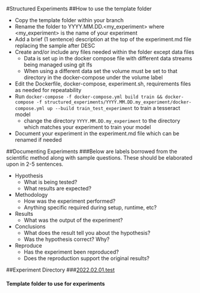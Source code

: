 #Structured Experiments
##How to use the template folder
- Copy the template folder within your branch
- Rename the folder to YYYY.MM.DD.<my_experiment> where <my_experiment> is the name of your experiment
- Add a brief (1 sentence) description at the top of the experiment.md file replacing the sample after DESC
- Create and/or include any files needed within the folder except data files
  - Data is set up in the docker compose file with different data streams being managed using git lfs
  - When using a different data set the volume must be set to that directory in the docker-compose under the volume label
- Edit the Dockerfile, docker-compose, experiment.sh, requirements files as needed for repeatability
- Run `docker-compose -f docker-compose.yml build train && docker-compose -f structured_experiments/YYYY.MM.DD.my_experiment/docker-compose.yml up --build train_test_experiment` to train a tesseract model
  - change the directory `YYYY.MM.DD.my_experiment` to the directory which matches your experiment to train your model
- Document your experiment in the experiment.md file which can be renamed if needed

##Documenting Experiments
###Below are labels borrowed from the scientific method along with sample questions. These should be elaborated upon in 2-5 sentences.
- Hypothesis
  - What is being tested?
  - What results are expected?
- Methodology
  - How was the experiment performed?
  - Anything specific required during setup, runtime, etc?
- Results
  - What was the output of the experiment?
- Conclusions
  - What does the result tell you about the hypothesis?
  - Was the hypothesis correct? Why?
- Reproduce
  - Has the experiment been reproduced?
  - Does the reproduction support the original results?

<!--DO NOT CHANGE OR REMOVE ANYTHING BELOW THIS LINE-->
<!--
The module uses the heading below as a reference to populate the experiments below from their folder names
in the form of YYYY.MM.DD.<my_experiment> where <my_experiment> is the name of the experiment
-->
##Experiment Directory
###[2022.02.01.test](2022.02.01.test)
#### Template folder to use for experiments
